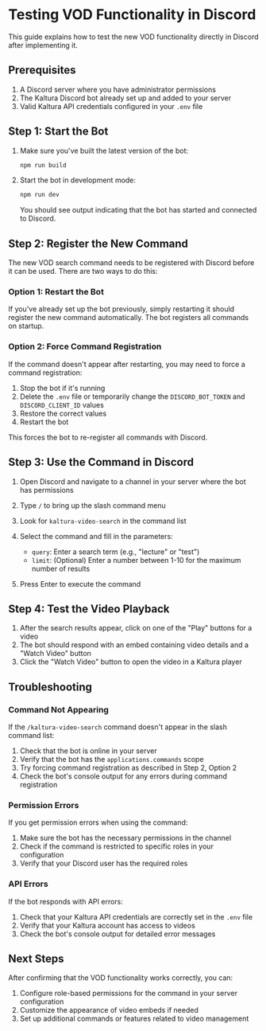 # Testing VOD Functionality in Discord

This guide explains how to test the new VOD functionality directly in Discord after implementing it.

## Prerequisites

1. A Discord server where you have administrator permissions
2. The Kaltura Discord bot already set up and added to your server
3. Valid Kaltura API credentials configured in your `.env` file

## Step 1: Start the Bot

1. Make sure you've built the latest version of the bot:
   ```bash
   npm run build
   ```

2. Start the bot in development mode:
   ```bash
   npm run dev
   ```

   You should see output indicating that the bot has started and connected to Discord.

## Step 2: Register the New Command

The new VOD search command needs to be registered with Discord before it can be used. There are two ways to do this:

### Option 1: Restart the Bot

If you've already set up the bot previously, simply restarting it should register the new command automatically. The bot registers all commands on startup.

### Option 2: Force Command Registration

If the command doesn't appear after restarting, you may need to force a command registration:

1. Stop the bot if it's running
2. Delete the `.env` file or temporarily change the `DISCORD_BOT_TOKEN` and `DISCORD_CLIENT_ID` values
3. Restore the correct values
4. Restart the bot

This forces the bot to re-register all commands with Discord.

## Step 3: Use the Command in Discord

1. Open Discord and navigate to a channel in your server where the bot has permissions
2. Type `/` to bring up the slash command menu
3. Look for `kaltura-video-search` in the command list
4. Select the command and fill in the parameters:
   - `query`: Enter a search term (e.g., "lecture" or "test")
   - `limit`: (Optional) Enter a number between 1-10 for the maximum number of results

5. Press Enter to execute the command

## Step 4: Test the Video Playback

1. After the search results appear, click on one of the "Play" buttons for a video
2. The bot should respond with an embed containing video details and a "Watch Video" button
3. Click the "Watch Video" button to open the video in a Kaltura player

## Troubleshooting

### Command Not Appearing

If the `/kaltura-video-search` command doesn't appear in the slash command list:

1. Check that the bot is online in your server
2. Verify that the bot has the `applications.commands` scope
3. Try forcing command registration as described in Step 2, Option 2
4. Check the bot's console output for any errors during command registration

### Permission Errors

If you get permission errors when using the command:

1. Make sure the bot has the necessary permissions in the channel
2. Check if the command is restricted to specific roles in your configuration
3. Verify that your Discord user has the required roles

### API Errors

If the bot responds with API errors:

1. Check that your Kaltura API credentials are correctly set in the `.env` file
2. Verify that your Kaltura account has access to videos
3. Check the bot's console output for detailed error messages

## Next Steps

After confirming that the VOD functionality works correctly, you can:

1. Configure role-based permissions for the command in your server configuration
2. Customize the appearance of video embeds if needed
3. Set up additional commands or features related to video management